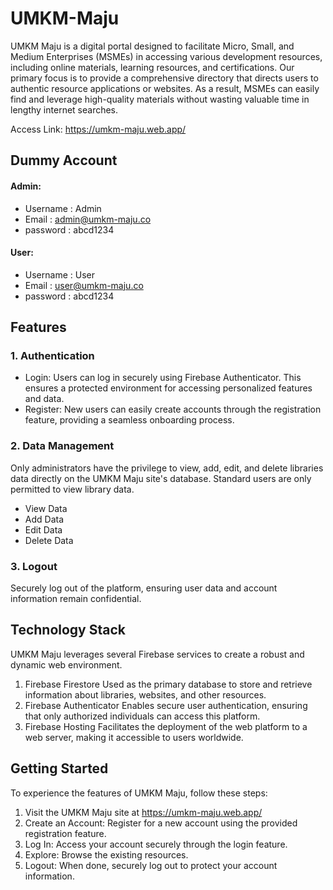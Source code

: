 ﻿# UMKM-Maju

UMKM Maju  is a digital portal designed to facilitate Micro, Small, and Medium Enterprises (MSMEs) in accessing various development resources, including online materials, learning resources, and certifications. Our primary focus is to provide a comprehensive directory that directs users to authentic resource applications or websites. As a result, MSMEs can easily find and leverage high-quality materials without wasting valuable time in lengthy internet searches.

Access Link: https://umkm-maju.web.app/

## Dummy Account
#### Admin:
- Username  : Admin
- Email     : admin@umkm-maju.co
- password  : abcd1234
#### User:
- Username  : User
- Email     : user@umkm-maju.co
- password  : abcd1234

## Features
### 1. Authentication
- Login: Users can log in securely using Firebase Authenticator. This ensures a protected environment for accessing personalized features and data.
- Register: New users can easily create accounts through the registration feature, providing a seamless onboarding process.
### 2. Data Management
Only administrators have the privilege to view, add, edit, and delete libraries data directly on the UMKM Maju site's database. Standard users are only permitted to view library data.
- View Data
- Add Data
- Edit Data
- Delete Data
### 3. Logout
Securely log out of the platform, ensuring user data and account information remain confidential.

## Technology Stack
UMKM Maju leverages several Firebase services to create a robust and dynamic web environment.
1. Firebase Firestore
Used as the primary database to store and retrieve information about libraries, websites, and other resources.
2. Firebase Authenticator
Enables secure user authentication, ensuring that only authorized individuals can access this platform.
3. Firebase Hosting
Facilitates the deployment of the web platform to a web server, making it accessible to users worldwide.

## Getting Started
To experience the features of UMKM Maju, follow these steps:
1. Visit the UMKM Maju site at https://umkm-maju.web.app/
2. Create an Account: Register for a new account using the provided registration feature.
3. Log In: Access your account securely through the login feature.
4. Explore: Browse the existing resources.
5. Logout: When done, securely log out to protect your account information.
